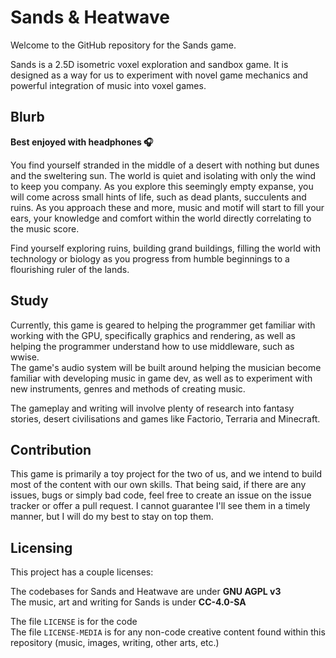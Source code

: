 # Sands & Heatwave
Welcome to the GitHub repository for the Sands game.

Sands is a 2.5D isometric voxel exploration and sandbox game. It is designed as a way for us to experiment with novel game mechanics and powerful integration of music into voxel games.

## Blurb
**Best enjoyed with headphones 🎧**

You find yourself stranded in the middle of a desert with nothing but dunes and the sweltering sun. The world is quiet and isolating with only the wind to keep you company. As you explore this seemingly empty expanse, you will come across small hints of life, such as dead plants, succulents and ruins. As you approach these and more, music and motif will start to fill your ears, your knowledge and comfort within the world directly correlating to the music score.

Find yourself exploring ruins, building grand buildings, filling the world with technology or biology as you progress from humble beginnings to a flourishing ruler of the lands.

## Study
Currently, this game is geared to helping the programmer get familiar with working with the GPU, specifically graphics and rendering, as well as helping the programmer understand how to use middleware, such as wwise.\
The game's audio system will be built around helping the musician become familiar with developing music in game dev, as well as to experiment with new instruments, genres and methods of creating music.

The gameplay and writing will involve plenty of research into fantasy stories, desert civilisations and games like Factorio, Terraria and Minecraft.

## Contribution
This game is primarily a toy project for the two of us, and we intend to build most of the content with our own skills. That being said, if there are any issues, bugs or simply bad code, feel free to create an issue on the issue tracker or offer a pull request. I cannot guarantee I'll see them in a timely manner, but I will do my best to stay on top them.

## Licensing
This project has a couple licenses:

The codebases for Sands and Heatwave are under **GNU AGPL v3**\
The music, art and writing for Sands is under **CC-4.0-SA**

The file `LICENSE` is for the code\
The file `LICENSE-MEDIA` is for any non-code creative content found within this repository (music, images, writing, other arts, etc.)
